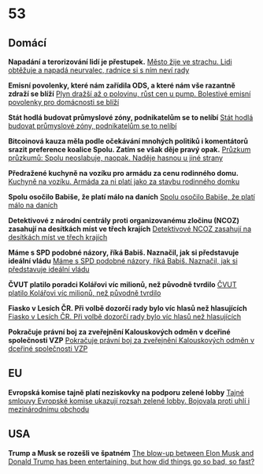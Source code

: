# 53

## Domácí

**Napadání a terorizování lidí je přestupek.** [Město žije ve strachu. Lidi obtěžuje a napadá neurvalec, radnice si s ním neví rady](https://www.idnes.cz/olomouc/zpravy/napadeni-zeny-prestupky-hranice-na-morave.A250606_121249_olomouc-zpravy_hrs)

**Emisní povolenky, které nám zařídila ODS, a které nám vše razantně zdraží se blíží**
[Plyn dražší až o polovinu, růst cen u pump. Bolestivé emisní povolenky pro domácnosti se blíží](https://www.novinky.cz/clanek/ekonomika-plyn-drazsi-az-o-polovinu-rust-cen-u-pump-bolestive-emisni-povolenky-pro-domacnosti-se-blizi-40524365)

**Stát hodlá budovat průmyslové zóny, podnikatelům se to nelíbí** [Stát hodlá budovat průmyslové zóny, podnikatelům se to nelíbí](https://www.novinky.cz/clanek/ekonomika-stat-hodla-budovat-prumyslove-zony-podnikatelum-se-to-nelibi-40524480)

**Bitcoinová kauza měla podle očekávání mnohých politiků i komentátorů srazit preference koalice Spolu. Zatím se však děje pravý opak.** [Průzkum průzkumů: Spolu neoslabuje, naopak. Naděje hasnou u jiné strany](https://zpravy.aktualne.cz/datavize/pruzkum-pruzkumu-spolu-neoslabuje-naopak-stal-se-vsak-jiny-z/r~18f2c8e0453211f0beca0cc47ab5f122/)

**Předražené kuchyně na vozíku pro armádu za cenu rodinného domu.** [Kuchyně na vozíku. Armáda za ni platí jako za stavbu rodinného domku](https://www.seznamzpravy.cz/clanek/domaci-zivot-v-cesku-kuchyne-na-voziku-armada-za-ni-plati-jako-za-stavbu-rodinneho-domku-278368)

**Spolu osočilo Babiše, že platí málo na daních** [Spolu osočilo Babiše, že platí málo na daních](https://www.novinky.cz/clanek/ekonomika-spolu-osocilo-babise-ze-plati-malo-na-danich-40524967)

**Detektivové z národní centrály proti organizovanému zločinu (NCOZ) zasahují na desítkách míst ve třech krajích** [Detektivové NCOZ zasahují na desítkách míst ve třech krajích](https://www.seznamzpravy.cz/clanek/domaci-zivot-v-cesku-detektivove-ncoz-zasahuji-na-desitkach-mist-ve-trech-krajich-278808)

**Máme s SPD podobné názory, říká Babiš. Naznačil, jak si představuje ideální vládu** [Máme s SPD podobné názory, říká Babiš. Naznačil, jak si představuje ideální vládu](https://zpravy.aktualne.cz/domaci/mame-s-spd-podobne-nazory-rika-babis-naznacil-jak-a-s-kym-by/r~de3ecabc467811f09a9dac1f6b220ee8/)

**ČVUT platilo poradci Kolářovi víc milionů, než původně tvrdilo** [ČVUT platilo Kolářovi víc milionů, než původně tvrdilo](https://www.novinky.cz/clanek/domaci-cvut-platilo-kolarovi-vic-milionu-nez-puvodne-tvrdilo-40525287)

**Fiasko v Lesích ČR. Při volbě dozorčí rady bylo víc hlasů než hlasujících** [Fiasko v Lesích ČR. Při volbě dozorčí rady bylo víc hlasů než hlasujících](https://www.seznamzpravy.cz/clanek/ekonomika-firmy-fiasko-v-lesich-cr-pri-volbe-dozorci-rady-bylo-vic-hlasu-nez-hlasujicich-278874)

**Pokračuje právní boj za zveřejnění Kalouskových odměn v dceřiné společnosti VZP** [Pokračuje právní boj za zveřejnění Kalouskových odměn v dceřiné společnosti VZP](https://www.kverulant.org/article/pokracuje-pravni-boj-za-zverejneni-kalouskovych-odmen-v-dcerine-spolecnosti-vzp/)

## EU

**Evropská komise tajně platí neziskovky na podporu zelené lobby** [Tajné smlouvy Evropské komise ukazují rozsah zelené lobby. Bojovala proti uhlí i mezinárodnímu obchodu](https://www.echo24.cz/a/HWqAb/zpravy-svet-tajne-smlouvy-zelena-lobby-evropska-komise)

## USA

**Trump a Musk se rozešli ve špatném** [The blow-up between Elon Musk and Donald Trump has been entertaining, but how did things go so bad, so fast?](https://theconversation.com/the-blow-up-between-elon-musk-and-donald-trump-has-been-entertaining-but-how-did-things-go-so-bad-so-fast-258394)
